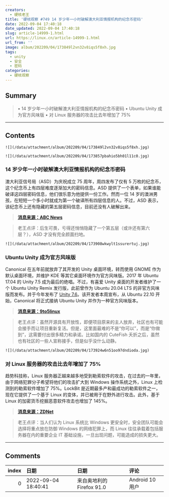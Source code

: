 ```yaml
---
creators:
  - 硬核老王
title: '硬核观察 #749 14 岁少年一小时破解澳大利亚情报机构的纪念币密码'
date: 2022-09-04 17:40:18
date_updated: 2022-09-04 17:40:18
slug: article-14999-1.html
url: https://linux.cn/article-14999-1.html
url_from: ''
image: album/202209/04/173849l2vn32v8iqs5f8xh.jpg
tags:
  - unity
  - 安全
  - 密码
categories:
  - 硬核观察
---
```


## Summary

> • 14 岁少年一小时破解澳大利亚情报机构的纪念币密码 • Ubuntu Unity 成为官方风味版 • 对 Linux 服务器的攻击比去年增加了 75%

***

<!-- more -->

## Contents

`![](/data/attachment/album/202209/04/173849l2vn32v8iqs5f8xh.jpg)`

`![](/data/attachment/album/202209/04/173857pbahio5bh01l11c0.jpg)`

### 14 岁少年一小时破解澳大利亚情报机构的纪念币密码

澳大利亚信号局（ASD）为庆祝成立 75 周年，周四发布了仅有 5 万枚的纪念币，这个纪念币上有四层难度逐渐加大的密码信息。ASD 提供了一个表单，如果谁能破译这四层密码信息，他们很乐意为他提供一份工作。然而一位 14 岁的澳洲男孩，在短短一个多小时就成为第一个破译所有四层信息的人。不过，ASD 表示，该纪念币上还有隐藏的第五层密码信息，目前还没有人破解出来。

> 
> **[消息来源：ABC News](https://www.abc.net.au/news/2022-09-02/asd-50-cent-code-cracked-by-14yo-tasmanian-boy/101401978)**
> 
> 
> 

> 
> 老王点评：后生可畏，亏得还悄悄隐藏了一个第五层（或许还有第六层？），ASD 才没有完全颜面扫地。
> 
> 
> 

`![](/data/attachment/album/202209/04/173908wkwylt1ssurertuj.jpg)`

### Ubuntu Unity 成为官方风味版

Canonical 在五年前就放弃了其开发的 Unity 桌面环境，转而使用 GNOME 作为默认桌面环境，并维护 KDE 等其它桌面环境作为官方风味版。2017 年 Ubuntu 17.04 的 Unity 7.5 成为最后的绝唱。不过，有喜爱 Unity 桌面的开发者维护了一个 Ubuntu Unity Remix 发行版，此前曾作为 Ubuntu 20.04 LTS 的非官方风味版而发布。并于今年发布了 [Unity 7.6](https://linux.cn/article-14787-1.html)。该开发者本周宣布，从 Ubuntu 22.10 开始，Canonical 将正式接纳 Ubuntu Unity 并作为一种官方风味版本。

> 
> **[消息来源：9to5linux](https://9to5linux.com/canonical-accepts-ubuntu-unity-as-official-ubuntu-flavor-starting-with-ubuntu-22-10)**
> 
> 
> 

> 
> 老王点评：虽然开源具有开放性，即便项目原来的主人放弃，社区也有可能会接手而让项目重新复活。但是，这里面最难的不是“你可以”，而是“你做到”，这需要付出很多精力和承诺。比如国内的 CuteFish 夭折之后，虽然也有社区的一些人宣称接手，但是似乎没什么动静。
> 
> 
> 

`![](/data/attachment/album/202209/04/173924w6n51oo97dndioda.jpg)`

### 对 Linux 服务器的攻击比去年增加了 75%

趋势科技称，Linux 服务器正越来越多地受到勒索软件的攻击，在过去的一年里，由于网络犯罪分子希望将他们的攻击扩大到 Windows 操作系统之外，Linux 上检测到的勒索软件增加了 75%。LockBit 是近期最多产和最成功的勒索软件之一，现在它提供了一个基于 Linux 的变体，并已被用于在野外进行攻击。此外，基于 Linux 的加密货币挖掘恶意软件攻击也增加了 145%。

> 
> **[消息来源：ZDNet](https://www.zdnet.com/article/linux-devices-increasingly-under-attack-from-hackers-warn-security-researchers/)**
> 
> 
> 

> 
> 老王点评：当人们认为 Linux 系统比 Windows 更安全时，安全团队可能会选择将重点放在防御 Windows 的网络犯罪上，而 Linux 往往承载着包括服务器在内的重要企业 IT 基础设施，一旦出现问题，可能造成的损失更大。
> 
> 
>

***

## Comments

|   index | 日期                | 日期                                      | 评论                       |
|--------:|:--------------------|:------------------------------------------|:---------------------------|
|       0 | 2022-09-04 18:40:41 | 来自奥地利的 Firefox 91.0|Android 10 用户 | 恭喜少年喜提重点关注名单。 |

